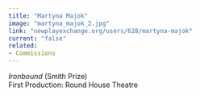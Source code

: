 ```yaml
---
title: "Martyna Majok"
image: "martyna_majok_2.jpg"
link: "newplayexchange.org/users/628/martyna-majok"
current: "false"
related:
- Commissions
---
```


*Ironbound* (Smith Prize)\
First Production: Round House Theatre

